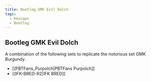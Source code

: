 ```yaml
---
title: Bootleg GMK Evil Dolch
tags:
  - Keycaps
  - Bootleg
---
```


## Bootleg GMK Evil Dolch

A combination of the following sets to replicate the notorious set GMK Burgundy.

- [[PBTFans_Purpolch|PBTFans Purpolch]]
- [[IFK-BRED-R2|IFK BRED]]

